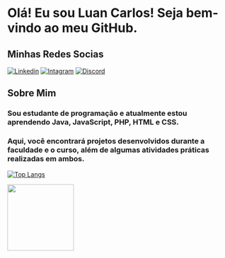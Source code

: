 # Olá! Eu sou Luan Carlos! Seja bem-vindo ao meu GitHub.

## Minhas Redes Socias
[![Linkedin](https://img.shields.io/badge/LinkedIn-0077B5?style=for-the-badge&logo=linkedin&logoColor=white)](https://www.linkedin.com/in/luan-wanderley-502932249/)
[![Intagram](https://img.shields.io/badge/Instagram-E4405F?style=for-the-badge&logo=instagram&logoColor=white)](https://www.instagram.com/luan_cws/)
[![Discord](https://img.shields.io/badge/Discord-7289DA?style=for-the-badge&logo=discord&logoColor=white)](luanicws)

## Sobre Mim

### Sou estudante de programação e atualmente estou aprendendo Java, JavaScript, PHP, HTML e CSS.
### Aqui, você encontrará projetos desenvolvidos durante a faculdade e o curso, além de algumas atividades práticas realizadas em ambos.

[![Top Langs](https://github-readme-stats.vercel.app/api/top-langs/?username=anuraghazra&layout=donut)](https://github.com/anuraghazra/github-readme-stats)

<a href="https://github.com/LuanICWS/github-readme-stats">
  <img height=150 align="center" src="https://github-readme-stats.vercel.app/api?username=LuanICWS" />
</a>
